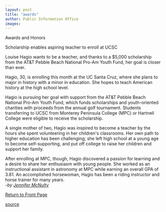 ```yaml
---
layout: post
title: "awards"
author: Public Information Office
images:
---
```


Awards and Honors

Scholarship enables aspiring teacher to enroll at UCSC

Louise Hagio wants to be a teacher, and thanks to a $5,000 scholarship from the AT&T Pebble Beach National Pro-Am Youth Fund, her goal is closer than ever.  

Hagio, 30, is enrolling this month at the UC Santa Cruz, where she plans to major in history with a minor in education. She hopes to teach American history at the high school level.  

Hagio is pursuing her goal with support from the AT&T Pebble Beach National Pro-Am Youth Fund, which funds scholarships and youth-oriented charities with proceeds from the annual golf tournament. Students transferring to UCSC from Monterey Peninsula College (MPC) or Hartnell College were eligible to receive the scholarship.  

A single mother of two, Hagio was inspired to become a teacher by the hours she spent volunteering in her children's classrooms. Her own path to higher education has been challenging; she left high school at a young age to become self-supporting, and put off college to raise her children and support her family.   

After enrolling at MPC, though, Hagio discovered a passion for learning and a desire to share her enthusiasm with young people. She worked as an instructional assistant in astronomy at MPC while earning an overall GPA of 3.81. An accomplished horsewoman, Hagio has been a riding instructor and horse trainer for many years.  
_-by [Jennifer McNulty][1]_  

[Return to Front Page][2]

[1]: mailto:jmcnulty@ucsc.edu
[2]: http://currents.ucsc.edu/

[source](http://www1.ucsc.edu/currents/03-04/09-15/awards.html "Permalink to awards")
